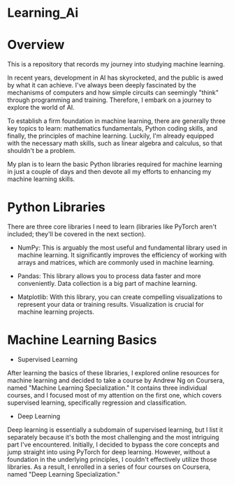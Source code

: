 # Learning_Ai

# Overview

This is a repository that records my journey into studying machine learning.

In recent years, development in AI has skyrocketed, and the public is awed by what it can achieve. I've always been deeply fascinated by the mechanisms of computers and how simple circuits can seemingly "think" through programming and training. Therefore, I embark on a journey to explore the world of AI.

To establish a firm foundation in machine learning, there are generally three key topics to learn: mathematics fundamentals, Python coding skills, and finally, the principles of machine learning. Luckily, I'm already equipped with the necessary math skills, such as linear algebra and calculus, so that shouldn't be a problem.

My plan is to learn the basic Python libraries required for machine learning in just a couple of days and then devote all my efforts to enhancing my machine learning skills.

# Python Libraries

There are three core libraries I need to learn (libraries like PyTorch aren't included; they'll be covered in the next section).

* NumPy: This is arguably the most useful and fundamental library used in machine learning. It significantly improves the efficiency of working with arrays and matrices, which are commonly used in machine learning.

* Pandas: This library allows you to process data faster and more conveniently. Data collection is a big part of machine learning.

* Matplotlib: With this library, you can create compelling visualizations to represent your data or training results. Visualization is crucial for machine learning projects.

# Machine Learning Basics

* Supervised Learning

After learning the basics of these libraries, I explored online resources for machine learning and decided to take a course by Andrew Ng on Coursera, named "Machine Learning Specialization." It contains three individual courses, and I focused most of my attention on the first one, which covers supervised learning, specifically regression and classification.

* Deep Learning

Deep learning is essentially a subdomain of supervised learning, but I list it separately because it's both the most challenging and the most intriguing part I've encountered. Initially, I decided to bypass the core concepts and jump straight into using PyTorch for deep learning. However, without a foundation in the underlying principles, I couldn't effectively utilize those libraries. As a result, I enrolled in a series of four courses on Coursera, named "Deep Learning Specialization."
